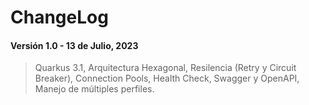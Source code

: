 # ChangeLog

#### Versión 1.0 - 13 de Julio, 2023
>Quarkus 3.1, Arquitectura Hexagonal, Resilencia (Retry y Circuit Breaker), Connection Pools, Health Check, Swagger y OpenAPI, Manejo de múltiples perfiles. 
